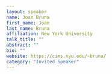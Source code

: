 ```yaml
---
layout: speaker
name: Joan Bruna
first_name: Joan
last_name: Bruna
affiliation: New York University
talk_title: ""
abstract: ""
bio: ""
website: https://cims.nyu.edu/~bruna/
category: "Invited Speaker"
---
```

